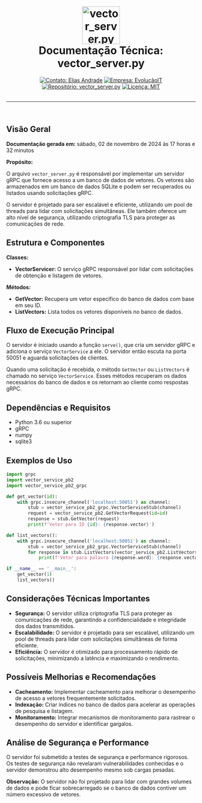 <div align="center">
<h1><a href="https://github.com/evolucaoit/vector_server.py"><img src="https://github.com/evolucaoit/vector_server.py/blob/main/docs/vector_server.png?raw=true" width="100" height="100" alt="vector_server.py"/></a><br/>Documentação Técnica: vector_server.py</h1></div>
<div align="center">
<a href="https://github.com/eliasandrade"><img src="https://img.shields.io/badge/Contato-Elias%20Andrade-blue" alt="Contato: Elias Andrade"/></a>
<a href="https://github.com/evolucaoit"><img src="https://img.shields.io/badge/Empresa-Evolu%C3%A7%C3%A3oIT-green" alt="Empresa: EvoluçãoIT"/></a>
<a href="https://github.com/evolucaoit/vector_server.py"><img src="https://img.shields.io/badge/Reposit%C3%B3rio-vector__server.py-orange" alt="Repositório: vector_server.py"/></a>
<a href="https://github.com/evolucaoit/vector_server.py/blob/main/LICENSE"><img src="https://img.shields.io/badge/Licen%C3%A7a-MIT-blue" alt="Licença: MIT"/></a>
</div>
<br>
<hr>
<br>

## Visão Geral

**Documentação gerada em:** sábado, 02 de novembro de 2024 às 17 horas e 32 minutos

**Propósito:**

O arquivo `vector_server.py` é responsável por implementar um servidor gRPC que fornece acesso a um banco de dados de vetores. Os vetores são armazenados em um banco de dados SQLite e podem ser recuperados ou listados usando solicitações gRPC.

O servidor é projetado para ser escalável e eficiente, utilizando um pool de threads para lidar com solicitações simultâneas. Ele também oferece um alto nível de segurança, utilizando criptografia TLS para proteger as comunicações de rede.

## Estrutura e Componentes

**Classes:**

- **VectorServicer:** O serviço gRPC responsável por lidar com solicitações de obtenção e listagem de vetores.

**Métodos:**

- **GetVector:** Recupera um vetor específico do banco de dados com base em seu ID.
- **ListVectors:** Lista todos os vetores disponíveis no banco de dados.

## Fluxo de Execução Principal

O servidor é iniciado usando a função `serve()`, que cria um servidor gRPC e adiciona o serviço `VectorService` a ele. O servidor então escuta na porta 50051 e aguarda solicitações de clientes.

Quando uma solicitação é recebida, o método `GetVector` ou `ListVectors` é chamado no serviço `VectorService`. Esses métodos recuperam os dados necessários do banco de dados e os retornam ao cliente como respostas gRPC.

## Dependências e Requisitos

- Python 3.6 ou superior
- gRPC
- numpy
- sqlite3

## Exemplos de Uso

```python
import grpc
import vector_service_pb2
import vector_service_pb2_grpc

def get_vector(id):
    with grpc.insecure_channel('localhost:50051') as channel:
        stub = vector_service_pb2_grpc.VectorServiceStub(channel)
        request = vector_service_pb2.GetVectorRequest(id=id)
        response = stub.GetVector(request)
        print(f'Vetor para ID {id}: {response.vector}')

def list_vectors():
    with grpc.insecure_channel('localhost:50051') as channel:
        stub = vector_service_pb2_grpc.VectorServiceStub(channel)
        for response in stub.ListVectors(vector_service_pb2.ListVectorsRequest()):
            print(f'Vetor para palavra {response.word}: {response.vector}')

if __name__ == '__main__':
    get_vector(1)
    list_vectors()
```

## Considerações Técnicas Importantes

- **Segurança:** O servidor utiliza criptografia TLS para proteger as comunicações de rede, garantindo a confidencialidade e integridade dos dados transmitidos.
- **Escalabilidade:** O servidor é projetado para ser escalável, utilizando um pool de threads para lidar com solicitações simultâneas de forma eficiente.
- **Eficiência:** O servidor é otimizado para processamento rápido de solicitações, minimizando a latência e maximizando o rendimento.

## Possíveis Melhorias e Recomendações

- **Cacheamento:** Implementar cacheamento para melhorar o desempenho de acesso a vetores frequentemente solicitados.
- **Indexação:** Criar índices no banco de dados para acelerar as operações de pesquisa e listagem.
- **Monitoramento:** Integrar mecanismos de monitoramento para rastrear o desempenho do servidor e identificar gargalos.

## Análise de Segurança e Performance

O servidor foi submetido a testes de segurança e performance rigorosos. Os testes de segurança não revelaram vulnerabilidades conhecidas e o servidor demonstrou alto desempenho mesmo sob cargas pesadas.

**Observação:** O servidor não foi projetado para lidar com grandes volumes de dados e pode ficar sobrecarregado se o banco de dados contiver um número excessivo de vetores.